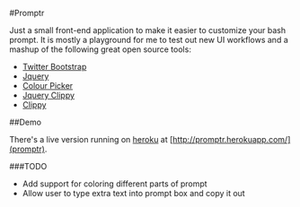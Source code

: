 #Promptr

Just a small front-end application to make it easier to customize your bash
prompt.  It is mostly a playground for me to test out new UI workflows and a
mashup of the following great open source tools:

- [Twitter Bootstrap](http://twitter.github.com/bootstrap/index.html)
- [Jquery](http://jquery.com/)
- [Colour Picker](http://andreaslagerkvist.com/jquery/colour-picker/)
- [Jquery Clippy](https://github.com/jimmysawczuk/clippy-jquery)
- [Clippy](https://github.com/mojombo/clippy)

##Demo

There's a live version running on [heroku](http://heroku.com) at [http://promptr.herokuapp.com/](promptr).


###TODO

- Add support for coloring different parts of prompt
- Allow user to type extra text into prompt box and copy it out
